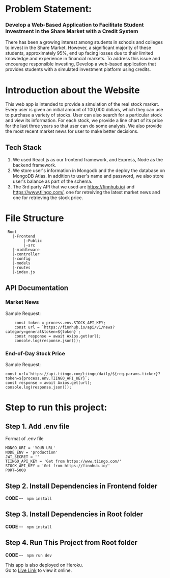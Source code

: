 
# Problem Statement: 
### Develop a Web-Based Application to Facilitate Student Investment in the Share Market with a Credit System

There has been a growing interest among students in schools and colleges to invest in the Share Market. However, a significant majority of these students, approximately 95%, end up facing losses due to their limited knowledge and experience in financial markets. To address this issue and encourage responsible investing,  Develop a web-based application that provides students with a simulated investment platform using credits.

# Introduction about the Website
This web app is intended to provide a simulation of the real stock market. Every user is given an initial amount of 100,000 dollars, which they can use to purchase a variety of stocks. User can also search for a particular stock and view its information. For each stock, we provide a line chart of its price for the last three years so that user can do some analysis. We also provide the most recent market news for user to make better decisions.
   
## Tech Stack
 
1. We used React.js as our frontend framework, and Express, Node as the backend framework. 
2. We store user's information in Mongodb and the deploy the database on MongoDB Atlas. In addition to user's name and password, we also store user's balance as part of the schema.
3. The 3rd party API that we used are https://finnhub.io/ and https://www.tiingo.com/, one for retreiving the latest market news and one for retrieving the stock price.

# File Structure
```
 Root
   |-Frontend
        |-Public
        |-src
   |-middleware
   |-controller
   |-config
   |-models
   |-routes
   |-index.js
```
## API Documentation

### Market News
Sample Request: 

```
    const token = process.env.STOCK_API_KEY;
    const url = `https://finnhub.io/api/v1/news?category=general&token=${token}`;
    const response = await Axios.get(url);
    console.log(response.json());
```


### End-of-Day Stock Price
Sample Request: 
```
const url=`https://api.tiingo.com/tiingo/daily/${req.params.ticker}?token=${process.env.TIINGO_API_KEY}`;
const response = await Axios.get(url);
console.log(response.json());
```

# Step to run this project:
## Step 1. Add .env file
Format of .env file
```
MONGO_URI = 'YOUR URL'
NODE_ENV = 'production'
JWT_SECRET = ''
TIINGO_API_KEY = 'Get from https://www.tiingo.com/'
STOCK_API_KEY = 'Get from https://finnhub.io/'
PORT=5000
```

##  Step 2. Install Dependencies in Frontend folder
<b> CODE </b> -- ```  npm install  ```

## Step 3. Install Dependencies in Root folder
<b> CODE </b> -- ```  npm install  ```

## Step 4. Run This Project from Root folder
<b> CODE </b> -- ```  npm run dev  ```

This app is also deployed on Heroku. <br>
Go to [Live Link](https://virtual-stock-market-simulater.onrender.com/) to view it online.
